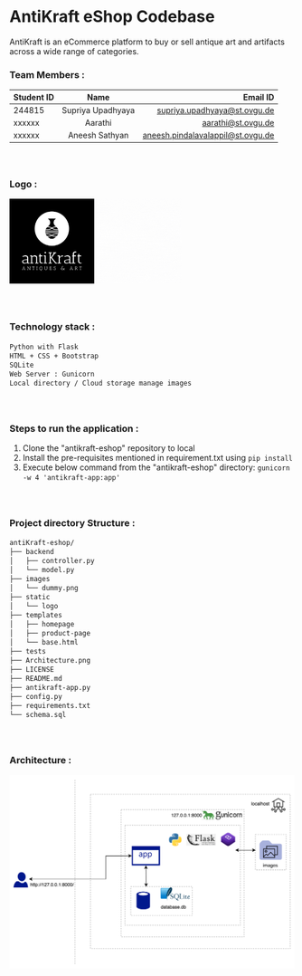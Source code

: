 # **AntiKraft eShop Codebase**
AntiKraft is an eCommerce platform to buy or sell antique art and artifacts across a wide range of categories.

### **Team Members :**

| Student ID | Name |  Email ID |
|----------|:-------------:|------:|
| 244815 | Supriya Upadhyaya | supriya.upadhyaya@st.ovgu.de |
| xxxxxx | Aarathi |   aarathi@st.ovgu.de |
| xxxxxx | Aneesh Sathyan | aneesh.pindalavalappil@st.ovgu.de |

### <br/><br/>**Logo :** 
<img src="static/logo/png/logo-white.png" width="150" height="150">    <img src="static/team-logo/codepanda.gif" width="150" height="150">

### <br/><br/>**Technology stack :**
    Python with Flask
    HTML + CSS + Bootstrap
    SQLite 
    Web Server : Gunicorn
    Local directory / Cloud storage manage images

### <br/><br/>**Steps to run the application :**
1. Clone the "antikraft-eshop" repository to local
2. Install the pre-requisites mentioned in requirement.txt using ```pip install```
3. Execute below command from the "antikraft-eshop" directory: ```gunicorn -w 4 'antikraft-app:app'```

### <br/><br/>**Project directory Structure :**
    antiKraft-eshop/
    ├── backend
    │   ├── controller.py
    │   └── model.py
    ├── images
    │   └── dummy.png
    ├── static
    │   └── logo
    ├── templates
    │   ├── homepage
    │   ├── product-page
    │   └── base.html
    ├── tests
    ├── Architecture.png
    ├── LICENSE
    ├── README.md
    ├── antikraft-app.py
    ├── config.py
    ├── requirements.txt
    └── schema.sql

### <br/><br/>**Architecture :**
<img src="Architecture.png">





